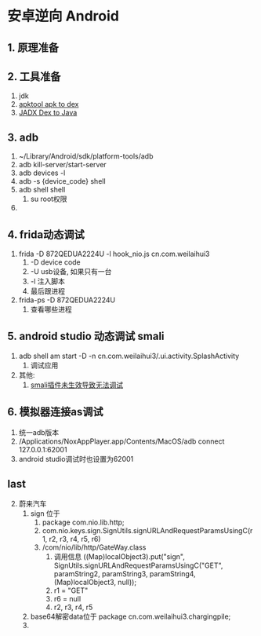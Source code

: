 # 安卓逆向 Android 

## 1. 原理准备


## 2. 工具准备
1. jdk
2. [apktool apk to dex](https://ibotpeaches.github.io/Apktool/)
3. [JADX Dex to Java](https://github.com/skylot/jadx)


## 3. adb
1.  ~/Library/Android/sdk/platform-tools/adb
2. adb kill-server/start-server
3. adb devices -l 
4. adb -s {device_code} shell 
5. adb shell    shell
    1. su   root权限
6. 


## 4. frida动态调试
1. frida -D 872QEDUA2224U -l hook_nio.js cn.com.weilaihui3
    1. -D device code
    2. -U usb设备, 如果只有一台
    3. -l 注入脚本
    4. 最后跟进程
2. frida-ps -D 872QEDUA2224U
    1. 查看哪些进程

## 5. android studio 动态调试 smali
1. adb shell am start -D -n cn.com.weilaihui3/.ui.activity.SplashActivity
    1. 调试应用
2. 其他:
    1. [smali插件未生效导致无法调试](https://blog.csdn.net/ccczhi/article/details/107597936)

## 6. 模拟器连接as调试
1. 统一adb版本
2. /Applications/NoxAppPlayer.app/Contents/MacOS/adb connect 127.0.0.1:62001
3. android studio调试时也设置为62001


## last
2. 蔚来汽车
    1. sign 位于 
        1. package com.nio.lib.http;
        2. com.nio.keys.sign.SignUtils.signURLAndRequestParamsUsingC(r1, r2, r3, r4, r5, r6)
        3. /com/nio/lib/http/GateWay.class
            1. 调用信息 ((Map)localObject3).put("sign", SignUtils.signURLAndRequestParamsUsingC("GET", paramString2, paramString3, paramString4, (Map)localObject3, null));
            2. r1 = "GET"
            3. r6 = null
            4. r2, r3, r4, r5
    2. base64解密data位于 package cn.com.weilaihui3.chargingpile;
    3. 